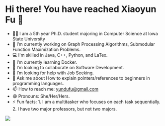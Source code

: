 # Hi there! You have reached Xiaoyun Fu 👋

- :woman_student: I am a 5th year Ph.D. student majoring in Computer Science at Iowa State University
- 🔭 I’m currently working on Graph Processing Algorithms, Submodular Function Maximization Problems.
- :computer: I'm skilled in Java, C++, Python, and LaTex.
- 🌱 I’m currently learning Docker.
- 👯 I’m looking to collaborate on Software Development.
- 🤔 I’m looking for help with Job Seeking.
- 💬 Ask me about How to explain pointers/references to beginners in programming languages.
- 📫 How to reach me: yundufu@gmail.com 
- 😄 Pronouns: She/Her/Hers.
- ⚡ Fun facts: 1. I am a multitasker who focuses on each task sequentially.
                 2. I have two major professors, but not two majors.

<img src = "https://github-readme-stats.vercel.app/api?username=yundufu&&show_icons=true&title_color=ffffff&icon_color=bb2acf&text_color=daf7dc&bg_color=151515">

